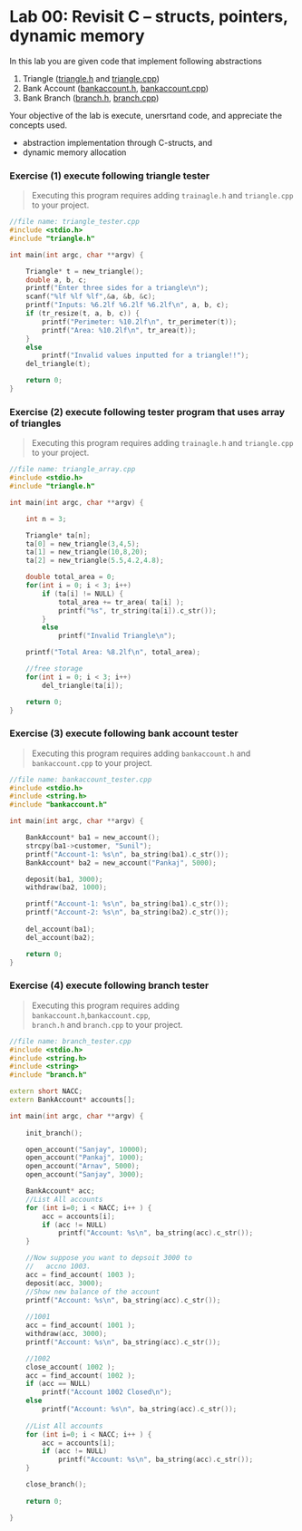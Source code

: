 # Lab 00: Revisit C – structs, pointers, dynamic memory
  
In this lab you are given code that implement following abstractions  
1. Triangle ([triangle.h](./triangle/triangle.h) and [triangle.cpp](./triangle/triangle.cpp))
1. Bank Account ([bankaccount.h](./bank/bankaccount.h), [bankaccount.cpp](./triangle/bankaccount.cpp))
1. Bank Branch ([branch.h](.bank/branch.h), [branch.cpp](./bank/branch.cpp))

Your objective of the lab is execute, unersrtand code, and appreciate the concepts used.  
* abstraction implementation through C-structs, and
* dynamic memory allocation

### Exercise (1) execute following triangle tester 

> Executing this program requires adding `trainagle.h` and `triangle.cpp` to your project.

```c++ 
//file name: triangle_tester.cpp
#include <stdio.h>
#include "triangle.h"

int main(int argc, char **argv) {

    Triangle* t = new_triangle();
    double a, b, c;
    printf("Enter three sides for a triangle\n"); 
    scanf("%lf %lf %lf",&a, &b, &c);
    printf("Inputs: %6.2lf %6.2lf %6.2lf\n", a, b, c);
    if (tr_resize(t, a, b, c)) {
        printf("Perimeter: %10.2lf\n", tr_perimeter(t));
        printf("Area: %10.2lf\n", tr_area(t));		
    }
    else
        printf("Invalid values inputted for a triangle!!");
    del_triangle(t);

    return 0;
}
```
  
### Exercise (2) execute following tester program that uses array of triangles

> Executing this program requires adding `trainagle.h` and `triangle.cpp` to your project.

```c++
//file name: triangle_array.cpp
#include <stdio.h>
#include "triangle.h"

int main(int argc, char **argv) {

    int n = 3;

    Triangle* ta[n];
    ta[0] = new_triangle(3,4,5);
    ta[1] = new_triangle(10,8,20);
    ta[2] = new_triangle(5.5,4.2,4.8);

    double total_area = 0;
    for(int i = 0; i < 3; i++)
        if (ta[i] != NULL) {
            total_area += tr_area( ta[i] );
            printf("%s", tr_string(ta[i]).c_str());		
        }
        else
            printf("Invalid Triangle\n");		

    printf("Total Area: %8.2lf\n", total_area);		

    //free storage
    for(int i = 0; i < 3; i++)
        del_triangle(ta[i]);

    return 0;
}
```
  
### Exercise (3) execute following bank account tester

> Executing this program requires adding `bankaccount.h` and `bankaccount.cpp` to your project.


```c++
//file name: bankaccount_tester.cpp
#include <stdio.h>
#include <string.h>
#include "bankaccount.h"

int main(int argc, char **argv) {

	BankAccount* ba1 = new_account();
	strcpy(ba1->customer, "Sunil");
	printf("Account-1: %s\n", ba_string(ba1).c_str());
	BankAccount* ba2 = new_account("Pankaj", 5000);

	deposit(ba1, 3000);
	withdraw(ba2, 1000);

	printf("Account-1: %s\n", ba_string(ba1).c_str());
	printf("Account-2: %s\n", ba_string(ba2).c_str());
	
	del_account(ba1);
	del_account(ba2);

	return 0;
}
```

### Exercise (4) execute following branch tester

> Executing this program requires adding `bankaccount.h`,`bankaccount.cpp`,  
>  `branch.h` and `branch.cpp` to your project.

```c++
//file name: branch_tester.cpp
#include <stdio.h>
#include <string.h>
#include <string>
#include "branch.h"

extern short NACC;
extern BankAccount* accounts[];

int main(int argc, char **argv) {
	
	init_branch();

	open_account("Sanjay", 10000);
	open_account("Pankaj", 1000);
	open_account("Arnav", 5000);
	open_account("Sanjay", 3000);

	BankAccount* acc;
	//List All accounts
	for (int i=0; i < NACC; i++ ) {
		acc = accounts[i];
		if (acc != NULL)
			printf("Account: %s\n", ba_string(acc).c_str());		
	} 

	//Now suppose you want to depsoit 3000 to 
	//   accno 1003.
	acc = find_account( 1003 );
	deposit(acc, 3000);
	//Show new balance of the account
	printf("Account: %s\n", ba_string(acc).c_str());
	
	//1001
	acc = find_account( 1001 );
	withdraw(acc, 3000);	
	printf("Account: %s\n", ba_string(acc).c_str());

	//1002
	close_account( 1002 );
	acc = find_account( 1002 );
	if (acc == NULL)
		printf("Account 1002 Closed\n");
	else
		printf("Account: %s\n", ba_string(acc).c_str());
	
	//List All accounts
	for (int i=0; i < NACC; i++ ) {
		acc = accounts[i];
		if (acc != NULL)
			printf("Account: %s\n", ba_string(acc).c_str());		
	} 

	close_branch();
	
	return 0;

}
```
